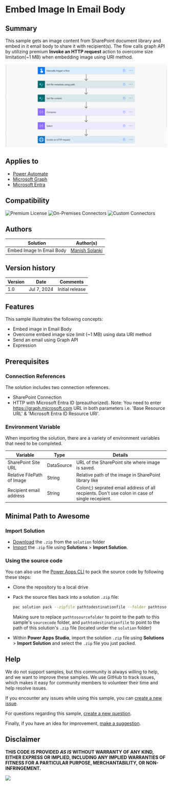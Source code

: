 # Embed Image In Email Body

## Summary

This sample gets an image content from SharePoint document library and embed in it email body to share it with recipient(s). The flow calls graph API by utilizing premium **Invoke an HTTP request** action to overcome size limitation(~1 MB) when embedding image using URI method.

![Flow overview](/samples/Embed-Image-In-Email-Body/assets/flow-overview.png "Flow overview")


## Applies to

* [Power Automate](https://docs.microsoft.com/power-automate/)
* [Microsoft Graph](https://learn.microsoft.com/en-us/graph/)
* [Microsoft Entra](https://learn.microsoft.com/en-us/entra/)

## Compatibility

![Premium License](https://img.shields.io/badge/Premium%20License-Required-green.svg "Premium license is required")
![On-Premises Connectors](https://img.shields.io/badge/On--Premises%20Connectors-No-green.svg "Does not use on-premise connectors")
![Custom Connectors](https://img.shields.io/badge/Custom%20Connectors-Not%20Required-green.svg "Does not use custom connectors")


## Authors

Solution|Author(s)
--------|---------
Embed Image In Email Body | [Manish Solanki](https://github.com/Solanki-Manish)


## Version history

Version|Date|Comments
-------|----|--------
1.0|Jul 7, 2024|Initial release


## Features

This sample illustrates the following concepts:

* Embed image in Email Body
* Overcome embed image size limit (~1 MB) using data URI method
* Send an email using Graph API
* Expression


## Prerequisites

### Connection References
The solution includes two connection references.
* SharePoint Connection
* HTTP with Microsoft Entra ID (preauthorized). Note: You need to enter https://graph.microsoft.com URL in both parameters i.e. 'Base Resource URL' & 'Microsoft Entra ID Resource URI'.

### Environment Variable
When importing the solution, there are a variety of environment variables that need to be completed.

Variable|Type|Details
-------|----|--------
SharePoint Site URL | DataSource | URL of the SharePoint site where image is saved.
Relative FilePath of Image | String | Relative path of the image in SharePoint library like 
Recipient email address | String | Colon(;) seprated email address of all recpients. Don't use colon in case of single recepient.


## Minimal Path to Awesome

### Import Solution

* [Download](./solution/EmbedImageinEmailBody.zip) the `.zip` from the `solution` folder
* [Import](https://learn.microsoft.com/en-us/power-apps/maker/data-platform/import-update-export-solutions) the `.zip` file using **Solutions** > **Import Solution**.


### Using the source code

You can also use the [Power Apps CLI](https://docs.microsoft.com/powerapps/developer/data-platform/powerapps-cli) to pack the source code by following these steps:

* Clone the repository to a local drive
* Pack the source files back into a solution `.zip` file:

  ```bash
  pac solution pack --zipfile pathtodestinationfile --folder pathtosourcefolder --processCanvasApps
  ```

  Making sure to replace `pathtosourcefolder` to point to the path to this sample's `sourcecode` folder, and `pathtodestinationfile` to point to the path of this solution's `.zip` file (located under the `solution` folder)
* Within **Power Apps Studio**, import the solution `.zip` file using **Solutions** > **Import Solution** and select the `.zip` file you just packed.

## Help

We do not support samples, but this community is always willing to help, and we want to improve these samples. We use GitHub to track issues, which makes it easy for  community members to volunteer their time and help resolve issues.

If you encounter any issues while using this sample, you can [create a new issue](https://github.com/pnp/powerapps-samples/issues/new?assignees=&labels=Needs%3A+Triage+%3Amag%3A%2Ctype%3Abug-suspected&template=bug-report.yml&sample=Embed-Image-In-Email-Body&authors=@Solanki-Manish&title=Embed-Image-In-Email-Body).

For questions regarding this sample, [create a new question](https://github.com/pnp/powerapps-samples/issues/new?assignees=&labels=Needs%3A+Triage+%3Amag%3A%2Ctype%3Abug-suspected&template=question.yml&sample=Embed-Image-In-Email-Body&authors=@Solanki-Manish&title=Embed-Image-In-Email-Body).

Finally, if you have an idea for improvement, [make a suggestion](https://github.com/pnp/powerapps-samples/issues/new?assignees=&labels=Needs%3A+Triage+%3Amag%3A%2Ctype%3Abug-suspected&template=suggestion.yml&sample=Embed-Image-In-Email-Body&authors=@Solanki-Manish&title=Embed-Image-In-Email-Body).

## Disclaimer

**THIS CODE IS PROVIDED *AS IS* WITHOUT WARRANTY OF ANY KIND, EITHER EXPRESS OR IMPLIED, INCLUDING ANY IMPLIED WARRANTIES OF FITNESS FOR A PARTICULAR PURPOSE, MERCHANTABILITY, OR NON-INFRINGEMENT.**

<img src="https://m365-visitor-stats.azurewebsites.net/powerplatform-samples/samples/Embed-Image-In-Email-Body" aria-hidden="true" />
